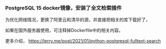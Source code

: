 ### PostgreSQL 15 docker镜像，安装了全文检索插件

为优化网络情况，更换了阿里云和清华的源，并直接把相关的库下载好了，

如果在国外服务器使用，可注释掉Dockerfile中的相关内容。

更多介绍，
https://lerry.me/post/2021/01/python-postgresql-fulltext-search